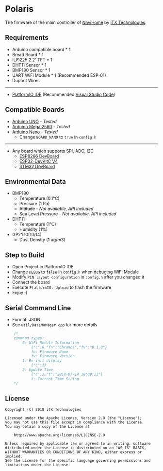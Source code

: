 # Polaris

The firmware of the main controller of [NaviHome](https://github.com/NaviHome) by [iTX Technologies](https://github.com/iTXTech).

## Requirements

* Arduino compatible board * 1
* Bread Board * 1
* ILI9225 2.2' TFT * 1
* DHT11 Sensor * 1
* BMP180 Sensor * 1
* UART WiFi Module * 1 (Recommended ESP-01)
* Dupont Wires

---------------

* [PlatformIO IDE](https://platformio.org/) (Recommended [Visual Studio Code](https://code.visualstudio.com/))

## Compatible Boards

* [Arduino UNO](https://store.arduino.cc/arduino-uno-rev3) - *Tested*
* [Arduino Mega 2560](https://store.arduino.cc/arduino-mega-2560-rev3) - *Tested*
* [Arduino Nano](https://store.arduino.cc/arduino-nano) - *Tested*
  * Change `BOARD_NANO` to `true` in `config.h`

---------------

* Any board which supports SPI, ADC, I2C
  * [ESP8266 DevBoard](https://www.esp8266.com/wiki/doku.php?id=esp8266-module-family)
  * [ESP32-DevKitC V4](https://esp-idf.readthedocs.io/en/latest/get-started/get-started-devkitc.html)
  * [STM32 DevBoard](https://www.st.com/en/microcontrollers/stm32f103c8.html)

## Environmental Data

* BMP180
  * Temperature (0.1°C)
  * Pressure (1 Pa)
  * ~~Altitude~~ - *Not available, API included*
  * ~~Sea Level Pressure~~ - *Not available, API included*
* DHT11
  * Temperature (1°C)
  * Humidity (1%)
* GP2Y10(10/14)
  * Dust Density (1 ug/m3)

## Step to Build

* Open Project in PlatformIO IDE
* Change `DEBUG` to `false` in `config.h` when debuging WiFi Module
* Modify `PIN layout configuration` in `config.h` after you changed it
* Connect the board
* Execute `PlatformIO: Upload` to flash the firmware
* Enjoy :)

## Serial Command Line

* Format: JSON
* See `util/DataManager.cpp` for more details

```C++
    /*
    command types:
        0: WiFi Module Information
            {"c":0,"fn":"Chronos","fv":"0.1.0"}
            fn: Firmware Name
            fv: Firmware Version
        1: Re-init display
            {"c":1}
        2: Update Time
            {"c":2,"t":"2018-07-14 18:09:23"}
            t: Current Time String
    */
```

## License

    Copyright (C) 2018 iTX Technologies

    Licensed under the Apache License, Version 2.0 (the "License");
    you may not use this file except in compliance with the License.
    You may obtain a copy of the License at

        http://www.apache.org/licenses/LICENSE-2.0

    Unless required by applicable law or agreed to in writing, software
    distributed under the License is distributed on an "AS IS" BASIS,
    WITHOUT WARRANTIES OR CONDITIONS OF ANY KIND, either express or implied.
    See the License for the specific language governing permissions and
    limitations under the License.